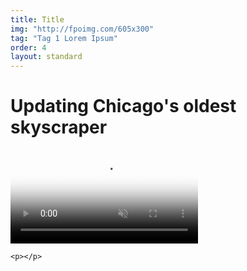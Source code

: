 ```yaml
---
title: Title
img: "http://fpoimg.com/605x300"
tag: "Tag 1 Lorem Ipsum"
order: 4
layout: standard
---
```



<div class="page">

  <div class="skinny">
    <h1>Updating Chicago's oldest skyscraper</h1>
    <p></p>
  </div>

  <div class="skinny">
    <p></p>
  </div>

  <div class="skinny">
    <p></p>
  </div>

  <div class="skinny">
    <video autoplay loop muted playsinline poster="https://res.cloudinary.com/benludwig/image/upload/f_auto,q_auto:best/v1564074205/rookery-1_txuf78.png">
      <source src="https://res.cloudinary.com/benludwig/video/upload/vc_auto/v1564001833/rookery-video-1_x7fj2c.mp4" type="video/mp4">
      <source src="https://res.cloudinary.com/benludwig/video/upload/vc_auto/v1564001833/rookery-video-1_x7fj2c.webm" type="video/webm">
      Your browser does not support the video tag.
    </video>
  </div>

  <div class="skinny">
    <p></p>

    <p></p>
  </div>

</div>
